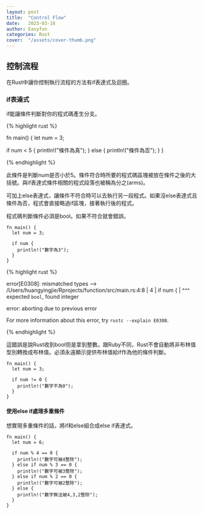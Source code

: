 ```yaml
---
layout: post
title:  "Control Flow"
date:   2023-03-16
author: Easyfun
categories: Rust
cover:  "/assets/cover-thumb.png"
---
```


## 控制流程

在Rust中讓你控制執行流程的方法有if表達式及迴圈。

### if表達式

if能讓條件判斷對你的程式碼產生分支。

{% highlight rust %}

fn main() {
  let num = 3;

  if num < 5 {
    println!("條件為真");
  } else {
    println!("條件為否");
  }
}

{% endhighlight %}

此條件是判斷num是否小於5。條件符合時所要的程式碼區塊被放在條件之後的大括號。與if表達式條件相關的程式段落也被稱為分之(arms)。

可加上else表達式，讓條件不符合時可以去執行另一段程式。如果沒else表達式且條件為否，程式會直接略過if區塊，接著執行後的程式。

程式碼判斷條件必須是bool。如果不符合就會錯誤。

    fn main() {
      let num = 3;

      if num {
        println!("數字為3");
      }
    }

{% highlight rust %}

error[E0308]: mismatched types
 --> /Users/huangyingjie/Rprojects/function/src/main.rs:4:8
  |
4 |     if num {
  |        ^^^ expected `bool`, found integer

error: aborting due to previous error

For more information about this error, try `rustc --explain E0308`.

{% endhighlight %}

這錯誤是說Rust收到bool但是拿到整數。跟Ruby不同，Rust不會自動將非布林值型別轉換成布林值。必須永遠顯示提供布林值給if作為他的條件判斷。

    fn main() {
      let num = 3;

      if num != 0 {
        println!("數字不為0");
      }
    }

#### 使用else if處理多重條件

想實現多重條件的話，將if和else組合成else if表達式。

    fn main() {
      let num = 6;

      if num % 4 == 0 {
        println!("數字可被4整除");
      } else if num % 3 == 0 {
        println!("數字可被3整除");
      } else if num % 2 == 0 {
        println!("數字可被2整除");
      } else {
        println!("數字無法被4,3,2整除");
      }
    }


